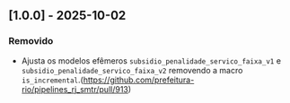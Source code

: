 ## [1.0.0] - 2025-10-02

### Removido

- Ajusta os modelos efêmeros `subsidio_penalidade_servico_faixa_v1` e `subsidio_penalidade_servico_faixa_v2` removendo a macro `is_incremental`.(https://github.com/prefeitura-rio/pipelines_rj_smtr/pull/913)